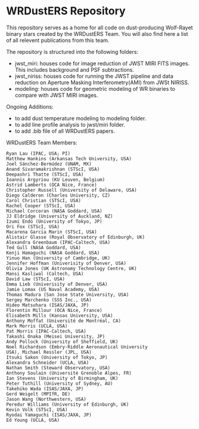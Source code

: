 # WRDustERS Repository
This repository serves as a home for all code on dust-producing Wolf-Rayet binary stars created by the WRDustERS Team. You will also find here a list of all relevent publications from this team. 

The repository is structured into the following folders:
- jwst_miri: houses code for image reduction of JWST MIRI FITS images. This includes background and PSF subtractions.
- jwst_niriss: houses code for running the JWST pipeline and data reduction on Aperture Masking Interferometry(AMI) from JWSt NIRISS.
- modeling: houses code for geometric modeling of WR binaries to compare with JWST MIRI images.

Ongoing Additions: 
- to add dust temperature modeling to modeling folder.
- to add line profile analysis to jwst/miri folder.
- to add .bib file of all WRDustERS papers. 

WRDustERS Team Members:

    Ryan Lau (IPAC, USA; PI)
    Matthew Hankins (Arkansas Tech University, USA)
    Joel Sánchez-Bermúdez (UNAM, MX)
    Anand Sivaramakrishnan (STScI, USA)
    Deepashri Thatte (STScI, USA)
    Ioannis Argyriou (KU Leuven, Belgium)
    Astrid Lamberts (OCA Nice, France)
    Christopher Russell (University of Delaware, USA)
    Diego Calderon (Charles University, CZ)
    Carol Christian (STScI, USA)
    Rachel Cooper (STScI, USA)
    Michael Corcoran (NASA Goddard, USA)
    JJ Eldridge (University of Auckland, NZ)
    Izumi Endo (University of Tokyo, JP)
    Ori Fox (STScI, USA)
    Macarena Garcia Marin (STScI, USA)
    Alistair Glasse (Royal Observatory of Edinburgh, UK)
    Alexandra Greenbaum (IPAC-Caltech, USA)
    Ted Gull (NASA Goddard, USA)
    Kenji Hamaguchi (NASA Goddard, USA)
    Yinuo Han (University of Cambridge, UK)
    Jennifer Hoffman (Univerisity of Denver, USA)
    Olivia Jones (UK Astronomy Technology Centre, UK)
    Mansi Kasliwal (Caltech, USA)
    David Law (STScI, USA)
    Emma Lieb (Univerisity of Denver, USA)
    Jamie Lomax (US Naval Academy, USA)
    Thomas Madura (San Jose State University, USA)
    Sergey Marchenko (SSS Inc., USA)
    Hideo Matsuhara (ISAS/JAXA, JP)
    Florentin Millour (OCA Nice, France)
    Elisabeth Mills (Kansas University, USA)
    Anthony Moffat (Université de Montréal, CA)
    Mark Morris (UCLA, USA)
    Pat Morris (IPAC-Caltech, USA)
    Takashi Onaka (Meisei University, JP)
    Andy Pollock (University of Sheffield, UK)
    Noel Richardson (Embry-Riddle Aeronautical University
    USA), Michael Ressler (JPL, USA)
    Itsuki Sakon (University of Tokyo, JP)
    Alexandra Schneider (UCLA, USA)
    Nathan Smith (Steward Observatory, USA)
    Anthony Soulain (Université Grenoble Alpes, FR)
    Ian Stevens (University of Birmingham, UK)
    Peter Tuthill (University of Sydney, AU)
    Takehiko Wada (ISAS/JAXA, JP)
    Gerd Weigelt (MPIfR, DE)
    Jason Wang (Northwestern, USA)
    Peredur Williams (University of Edinburgh, UK)
    Kevin Volk (STScI, USA)
    Ryodai Yamaguchi (ISAS/JAXA, JP)
    Ed Young (UCLA, USA)
